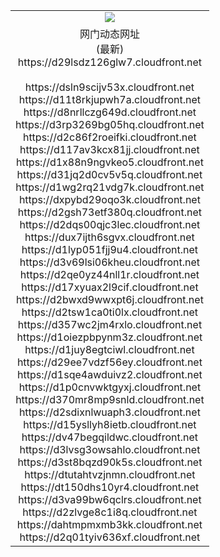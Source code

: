 ﻿<table>
  <tr></tr>
  <tr><td colspan=2 align=center><img src="https://d29lsdz126glw7.cloudfront.net/Up/oGate.jpg" /></td></tr>
  <tr><td colspan=2 align=center>网门动态网址<br/>(最新)
<br>https://d29lsdz126glw7.cloudfront.net
<br/>
<br>https://dsln9scijv53x.cloudfront.net
<br>https://d11t8rkjupwh7a.cloudfront.net
<br>https://d8nrllczg649d.cloudfront.net
<br>https://d3rp3269bg05hq.cloudfront.net
<br>https://d2c86f2roeifki.cloudfront.net
<br>https://d117av3kcx81jj.cloudfront.net
<br>https://d1x88n9ngvkeo5.cloudfront.net
<br>https://d31jq2d0cv5v5q.cloudfront.net
<br>https://d1wg2rq21vdg7k.cloudfront.net
<br>https://dxpybd29oqo3k.cloudfront.net
<br>https://d2gsh73etf380q.cloudfront.net
<br>https://d2dqs00qjc3lec.cloudfront.net
<br>https://dux7ijth6sgvx.cloudfront.net
<br>https://d1lyp051fjj9u4.cloudfront.net
<br>https://d3v69lsi06kheu.cloudfront.net
<br>https://d2qe0yz44nll1r.cloudfront.net
<br>https://d17xyuax2l9cif.cloudfront.net
<br>https://d2bwxd9wwxpt6j.cloudfront.net
<br>https://d2tsw1ca0ti0lx.cloudfront.net
<br>https://d357wc2jm4rxlo.cloudfront.net
<br>https://d1oiezpbpynm3z.cloudfront.net
<br>https://d1juy8egtciwl.cloudfront.net
<br>https://d29ee7vdzf56ey.cloudfront.net
<br>https://d1sqe4awduivz2.cloudfront.net
<br>https://d1p0cnvwktgyxj.cloudfront.net
<br>https://d370mr8mp9snld.cloudfront.net
<br>https://d2sdixnlwuaph3.cloudfront.net
<br>https://d15ysllyh8ietb.cloudfront.net
<br>https://dv47begqildwc.cloudfront.net
<br>https://d3lvsg3owsahlo.cloudfront.net
<br>https://d3st8bqzd90k5s.cloudfront.net
<br>https://dtutahtvzjnmn.cloudfront.net
<br>https://dt150dhs10yr4.cloudfront.net
<br>https://d3va99bw6qclrs.cloudfront.net
<br>https://d2zlvge8c1i8q.cloudfront.net
<br>https://dahtmpmxmb3kk.cloudfront.net
<br>https://d2q01tyiv636xf.cloudfront.net
    </td>
  </tr>
</table>
